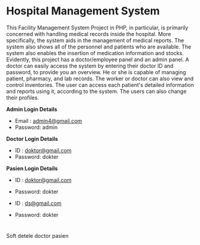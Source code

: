 # Hospital Management System

This Facility Management System Project in PHP, in particular, is primarily concerned with handling medical records inside the hospital. More specifically, the system aids in the management of medical reports. The system also shows all of the personnel and patients who are available. The system also enables the insertion of medication information and stocks. Evidently, this project has a doctor/employee panel and an admin panel. A doctor can easily access the system by entering their doctor ID and password, to provide you an overview. He or she is capable of managing patient, pharmacy, and lab records. The worker or doctor can also view and control inventories. The user can access each patient's detailed information and reports using it, according to the system. The users can also change their profiles.

**Admin Login Details**
* Email   : admin4@gmail.com
* Password: admin

**Doctor Login Details**

* ID      :  doktor@gmail.com
* Password:  dokter

**Pasien Login Details**

* ID      :  doktor@gmail.com
* Password:  dokter

* ID      :  ds@gmail.com
* Password:  dokter

#

Soft detele doctor pasien



